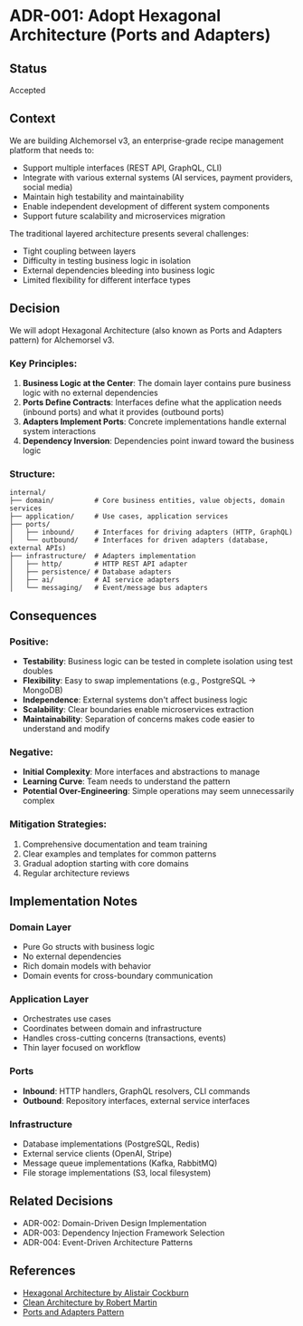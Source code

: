 # ADR-001: Adopt Hexagonal Architecture (Ports and Adapters)

## Status
Accepted

## Context
We are building Alchemorsel v3, an enterprise-grade recipe management platform that needs to:
- Support multiple interfaces (REST API, GraphQL, CLI)
- Integrate with various external systems (AI services, payment providers, social media)
- Maintain high testability and maintainability
- Enable independent development of different system components
- Support future scalability and microservices migration

The traditional layered architecture presents several challenges:
- Tight coupling between layers
- Difficulty in testing business logic in isolation
- External dependencies bleeding into business logic
- Limited flexibility for different interface types

## Decision
We will adopt Hexagonal Architecture (also known as Ports and Adapters pattern) for Alchemorsel v3.

### Key Principles:
1. **Business Logic at the Center**: The domain layer contains pure business logic with no external dependencies
2. **Ports Define Contracts**: Interfaces define what the application needs (inbound ports) and what it provides (outbound ports)
3. **Adapters Implement Ports**: Concrete implementations handle external system interactions
4. **Dependency Inversion**: Dependencies point inward toward the business logic

### Structure:
```
internal/
├── domain/          # Core business entities, value objects, domain services
├── application/     # Use cases, application services
├── ports/
│   ├── inbound/     # Interfaces for driving adapters (HTTP, GraphQL)
│   └── outbound/    # Interfaces for driven adapters (database, external APIs)
├── infrastructure/  # Adapters implementation
│   ├── http/        # HTTP REST API adapter
│   ├── persistence/ # Database adapters
│   ├── ai/          # AI service adapters
│   └── messaging/   # Event/message bus adapters
```

## Consequences

### Positive:
- **Testability**: Business logic can be tested in complete isolation using test doubles
- **Flexibility**: Easy to swap implementations (e.g., PostgreSQL → MongoDB)
- **Independence**: External systems don't affect business logic
- **Scalability**: Clear boundaries enable microservices extraction
- **Maintainability**: Separation of concerns makes code easier to understand and modify

### Negative:
- **Initial Complexity**: More interfaces and abstractions to manage
- **Learning Curve**: Team needs to understand the pattern
- **Potential Over-Engineering**: Simple operations may seem unnecessarily complex

### Mitigation Strategies:
1. Comprehensive documentation and team training
2. Clear examples and templates for common patterns
3. Gradual adoption starting with core domains
4. Regular architecture reviews

## Implementation Notes

### Domain Layer
- Pure Go structs with business logic
- No external dependencies
- Rich domain models with behavior
- Domain events for cross-boundary communication

### Application Layer
- Orchestrates use cases
- Coordinates between domain and infrastructure
- Handles cross-cutting concerns (transactions, events)
- Thin layer focused on workflow

### Ports
- **Inbound**: HTTP handlers, GraphQL resolvers, CLI commands
- **Outbound**: Repository interfaces, external service interfaces

### Infrastructure
- Database implementations (PostgreSQL, Redis)
- External service clients (OpenAI, Stripe)
- Message queue implementations (Kafka, RabbitMQ)
- File storage implementations (S3, local filesystem)

## Related Decisions
- ADR-002: Domain-Driven Design Implementation
- ADR-003: Dependency Injection Framework Selection
- ADR-004: Event-Driven Architecture Patterns

## References
- [Hexagonal Architecture by Alistair Cockburn](https://alistair.cockburn.us/hexagonal-architecture/)
- [Clean Architecture by Robert Martin](https://blog.cleancoder.com/uncle-bob/2012/08/13/the-clean-architecture.html)
- [Ports and Adapters Pattern](https://jmgarridopaz.github.io/content/hexagonalarchitecture.html)